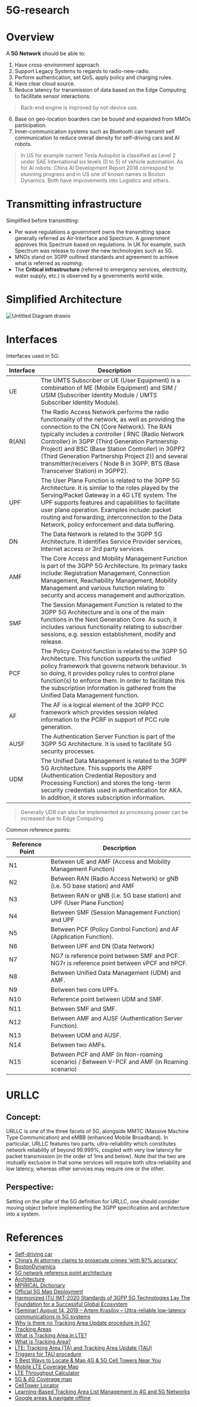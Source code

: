 # 5G-research

# Overview
A **5G Network** should be able to:

1. Have cross-environment approach
2. Support Legacy Systems to regards to radio-new-radio.
3. Perform authentication, set QoS, apply policy and charging rules.
4. Have clear cloud source.
5. Reduce latency for transmission of data based on the Edge Computing to facilitate sensor interactions.

> Back-end engine is improved by not-device use.

6. Base on geo-location boarders can be bound and expanded from MMOs participation.
7. Inner-communication systems such as Bluetooth can transmit self communication to reduce overall density for self-driving cars and AI robots.

>  In US for example current Tesla Autopilot is classified as Level 2 under SAE International six levels (0 to 5) of vehicle automation. As for AI robots:  China AI Development Report 2018 correspond to stunning progress and in US one of known names is Boston Dynamics. Both have improvements into Logistics and others.

# Transmitting infrastructure
Simplified before transmitting: 

* Per wave regulations a government owns the transmitting space generally referred as Air-Interface and Spectrum. A government approves this Spectrum based on regulations. In UK for example, such Spectrum was release to cover the new technologies such as 5G.   
* MNOs stand on 3GPP outlined standards and agreement to achieve what is referred as *roaming*. 
* The **Critical infrastructure** (referred to emergency services, electricity, water supply, etc.) is observed by a governments world wide.

# Simplified Architecture

![Untitled Diagram drawio](https://user-images.githubusercontent.com/101095778/157032513-8401abc0-f183-44ca-9add-652cbaf12b02.png)


# Interfaces
Interfaces used in 5G:

| Interface | Description |
--- | --- |
| UE | The UMTS Subscriber or UE (User Equipment) is a combination of ME (Mobile Equipment) and SIM / USIM (Subscriber Identity Module / UMTS Subscriber Identity Module). |
| R(AN) | The Radio Access Network performs the radio functionality of the network, as well as providing the connection to the CN (Core Network). The RAN typically includes a controller ( RNC (Radio Network Controller) in 3GPP (Third Generation Partnership Project) and BSC (Base Station Controller) in 3GPP2 (Third Generation Partnership Project 2)) and several transmitter/receivers ( Node B in 3GPP, BTS (Base Transceiver Station) in 3GPP2).|
| UPF | The User Plane Function is related to the 3GPP 5G Architecture. It is similar to the roles played by the Serving/Packet Gateway in a 4G LTE system. The UPF supports features and capabilities to facilitate user plane operation. Examples include: packet routing and forwarding, interconnection to the Data Network, policy enforcement and data buffering.|
| DN | The Data Network is related to the 3GPP 5G Architecture. It identifies Service Provider services, Internet access or 3rd party services.|
| AMF | The Core Access and Mobility Management Function is part of the 3GPP 5G Architecture. Its primary tasks include: Registration Management, Connection Management, Reachability Management, Mobility Management and various function relating to security and access management and authorization.|
| SMF | The Session Management Function is related to the 3GPP 5G Architecture and is one of the main functions in the Next Generation Core. As such, it includes various functionality relating to subscriber sessions, e.g. session establishment, modify and release.|
| PCF | The Policy Control function is related to the 3GPP 5G Architecture. This function supports the unified policy framework that governs network behaviour. In so doing, it provides policy rules to control plane function(s) to enforce them. In order to facilitate this the subscription information is gathered from the Unified Data Management function.|
| AF | The AF is a logical element of the 3GPP PCC framework which provides session related information to the PCRF in support of PCC rule generation.|
| AUSF | The Authentication Server Function is part of the 3GPP 5G Architecture. It is used to facilitate 5G security processes. |
| UDM | The Unified Data Management is related to the 3GPP 5G Architecture. This supports the ARPF (Authentication Credential Repository and Processing Function) and stores the long-term security credentials used in authentication for AKA. In addition, it stores subscription information.|

> Generally UDR can also be implemented as processing power can be increased due to Edge Computing.

Common reference points:

| Reference Point | Description |
--- | --- |
| N1 | Between UE and AMF (Access and Mobility Management Function) |
| N2|  Between RAN (Radio Access Network) or gNB (i.e. 5G base station) and AMF |
| N3 | Between RAN or gNB (i.e. 5G base station) and UPF (User Plane Function)  |
| N4 | Between SMF (Session Management Function) and UPF  |
| N5 | Between PCF (Policy Control Function) and AF (Application Function). |
| N6 | Between UPF and DN (Data Network) |
| N7 | NG7 is reference point between SMF and PCF. NG7r is reference point between vPCF and hPCF. |
| N8 | Between Unified Data Management (UDM) and AMF. |
| N9 | Between two core UPFs. |
| N10 | Reference point between UDM and SMF. |
| N11 | Between SMF and SMF. |
| N12 | Between AMF and AUSF (Authentication Server Function). |
| N13 | Between UDM and AUSF. |
| N14 | Between two AMFs. |
| N15 | Between PCF and AMF (in Non-roaming scenario) / Between V-PCF and AMF (in Roaming scenario) |

# URLLC 
## Concept: 
URLLC is one of the three facets of 5G, alongside MMTC (Massive Machine Type Communication) and eMBB (enhanced Mobile Broadband). In particular, URLLC features two parts; ultra-reliability which constitutes network reliability of beyond 99.999%, coupled with very low latency for packet transmission (in the order of 1ms and below). Note that the two are mutually exclusive in that some services will require both ultra-reliability and low latency, whereas other services may require one or the other.

## Perspective:
Setting on the pillar of the 5G definition for URLLC, one should consider moving object before implementing the 3GPP specification and architecture into a system. 


# References

* [Self-driving car](https://en.wikipedia.org/wiki/Self-driving_car)
* [China’s AI attorney claims to prosecute crimes ‘with 97% accuracy’](https://nypost.com/2021/12/27/chinas-ai-attorney-prosecutes-crimes-with-97-accuracy/)
* [BostonDynamics](https://www.bostondynamics.com/)
* [5G network reference point architecture](https://www.rfwireless-world.com/Terminology/5G-network-reference-point-architecture.html)
* [Architecture](https://www.grandmetric.com/2017/06/05/5g-core-network-a-short-overview/)
* [MPIRICAL Dictionary](https://www.mpirical.com/glossary/amf-core-access-and-mobility-management-function)
* [Official 5G Map Deployment](https://www.speedtest.net/ookla-5g-map)
* [Harmonized ITU IMT-2020 Standards of 3GPP 5G Technologies Lay The Foundation for a Successful Global Ecosystem](https://www.delloro.com/knowledge-center/white-papers/harmonized-itu-imt-2020-standards-of-3gpp-5g-technologies-lay-the-foundation-for-a-successful-global-ecosystem/)
* [[Seminar] August 14, 2019 – Artem Krasilov – Ultra-reliable low-latency communications in 5G systems](http://wireless.iitp.ru/wnl-seminar-ultra-reliable-low-latency-communications-in-5g-systems/)
* [Why is there no Tracking Area Update procedure in 5G?](https://apistraining.com/tracking-area-5g/)
* [Tracking Areas](https://telecommunications4dummies.wordpress.com/2022/01/16/tracking-area/)
* [What is Tracking Area in LTE?](https://mobilepacketcore.com/what-is-tracking-area-in-lte/)
* [What is Tracking Area?](http://4g5gworld.com/forums/lteworld-forum/what-tracking-area)
* [LTE: Tracking Area (TA) and Tracking Area Update (TAU)](https://www.netmanias.com/en/post/blog/5930/lte-tau/lte-tracking-area-ta-and-tracking-area-update-tau)
* [Triggers for TAU procedure](https://www.lteandbeyond.com/2012/04/tracking-area-update-tau-procedure.html)
* [5 Best Ways to Locate & Map 4G & 5G Cell Towers Near You](https://www.waveform.com/a/b/guides/cell-tower-mapping)
* [Mobile LTE Coverage Map](https://www.fcc.gov/BroadbandData/MobileMaps/mobile-map)
* [LTE Throughput Calculator](https://www.cellmapper.net/4G-speed)
* [5G & 4G Coverage map](https://www.t-mobile.com/coverage/coverage-map)
* [CellTower Locator](http://www.cell2gps.com/)
* [Learning-Based Tracking Area List Management in 4G and 5G Networks](https://ieeexplore.ieee.org/document/8706674)
* [Google areas & navigate offline](https://support.google.com/maps/answer/6291838?hl=en&co=GENIE.Platform%3DAndroid)
